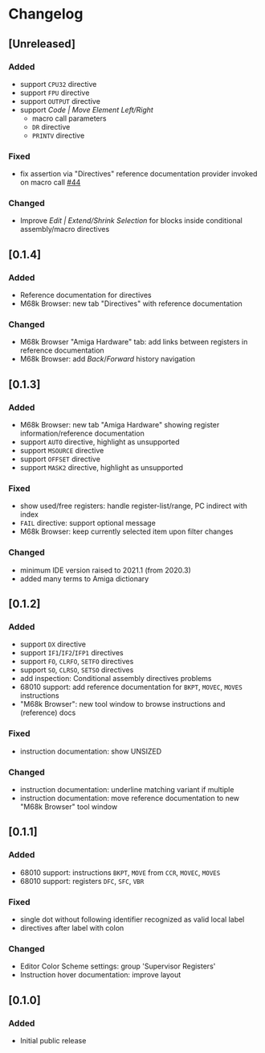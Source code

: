 # Changelog

## [Unreleased]
### Added
- support `CPU32` directive
- support `FPU` directive
- support `OUTPUT` directive
- support _Code | Move Element Left/Right_
  - macro call parameters
  - `DR` directive
  - `PRINTV` directive

### Fixed
- fix assertion via "Directives" reference documentation provider invoked on macro call [#44](https://github.com/YannCebron/m68kplugin/issues/44)

### Changed
- Improve _Edit | Extend/Shrink Selection_ for blocks inside conditional assembly/macro directives

## [0.1.4]
### Added
- Reference documentation for directives
- M68k Browser: new tab "Directives" with reference documentation

### Changed
- M68k Browser "Amiga Hardware" tab: add links between registers in reference documentation
- M68k Browser: add _Back_/_Forward_ history navigation

## [0.1.3]
### Added
- M68k Browser: new tab "Amiga Hardware" showing register information/reference documentation
- support `AUTO` directive, highlight as unsupported
- support `MSOURCE` directive
- support `OFFSET` directive
- support `MASK2` directive, highlight as unsupported

### Fixed
- show used/free registers: handle register-list/range, PC indirect with index
- `FAIL` directive: support optional message
- M68k Browser: keep currently selected item upon filter changes

### Changed
- minimum IDE version raised to 2021.1 (from 2020.3)
- added many terms to Amiga dictionary

## [0.1.2]
### Added
- support `DX` directive
- support `IF1`/`IF2`/`IFP1` directives
- support `FO`, `CLRFO`, `SETFO` directives
- support `SO`, `CLRSO`, `SETSO` directives
- add inspection: Conditional assembly directives problems
- 68010 support: add reference documentation for `BKPT`, `MOVEC`, `MOVES` instructions
- "M68k Browser": new tool window to browse instructions and (reference) docs

### Fixed
- instruction documentation: show UNSIZED

### Changed
- instruction documentation: underline matching variant if multiple
- instruction documentation: move reference documentation to new "M68k Browser" tool window

## [0.1.1]
### Added
- 68010 support: instructions `BKPT`, `MOVE` from `CCR`, `MOVEC`, `MOVES`
- 68010 support: registers `DFC`, `SFC`, `VBR`

### Fixed
- single dot without following identifier recognized as valid local label
- directives after label with colon

### Changed
- Editor Color Scheme settings: group 'Supervisor Registers'
- Instruction hover documentation: improve layout

## [0.1.0]
### Added
- Initial public release